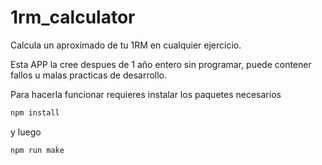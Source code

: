 # 1rm_calculator
Calcula un aproximado de tu 1RM en cualquier ejercicio. 

Esta APP la cree despues de 1 año entero sin programar, puede contener fallos u malas practicas de desarrollo.

Para hacerla funcionar requieres instalar los paquetes necesarios 
``` bash
npm install
```

y luego 
``` bash
npm run make
```